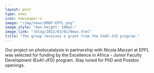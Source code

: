 ```yaml
---
layout: post
type: news
icon: newspaper-o
image: "/img/news/UM6P-EPFL.png" 
image_style: "max-height: 100px;"
image_link: "/blog/2022/03/01/News.html"
title: "The group receives a grant from the EXAF-JFD program."
---
```


Our project on photocatalysis in partnership with Nicola Marzari at EPFL was selected for funding by the Excellence in Africa - Junior Faculty Development (ExAf-JFD) program. Stay tuned for PhD and Postdoc openings.
